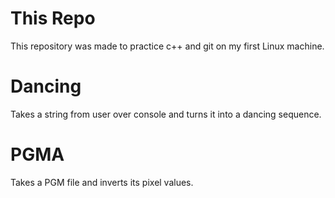# This Repo
This repository was made to practice c++ and git on my first Linux machine.

# Dancing
Takes a string from user over console and turns it into a dancing sequence.

# PGMA
Takes a PGM file and inverts its pixel values.
